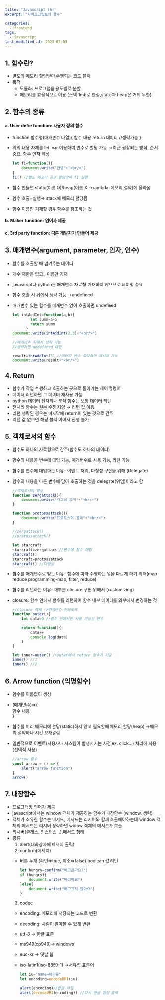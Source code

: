 ```yaml
---
title: "Javascript (6)"
excerpt: "자바스크립트의 함수"

categories:
  - frontend
tags:
  - javascript
last_modified_at: 2023-07-03
---
```


## 1. 함수란? ##
- 별도의 메모리 할당받아 수행되는 코드 블럭
- 목적
  - 모듈화: 프로그램을 용도별로 분할
  - 메모리를 효율적으로 이용 (스택 1mb로 한정,static과 heap은 거의 무한)

## 2. 함수의 종류 ##
#### a. User defie function: 사용자 정의 함수 ####
- function 함수명(매개변수 나열){
    함수 내용
    return 데이터 //생략가능
    }
- 위의 내용 자체를 let. var 이용하여 변수로 할당 가능 ->최근 권장되는 방식, 순서 중요, 함수 먼저 작성

  ```javascript
  let f1=function(){
      document.write("안녕"+"<br/>")
  }
  f1() //별도 메모리 공간 할당받아 f1 실행
  ```
- 함수 만들면 static(이름 O)/heap(이름 X →rambda: 메모리 절약)에 올라옴
- 함수 호출=실행→ stack에 메모리 할당됨
- 함수 이름만 기재할 경우 함수를 참조하는 것

#### b. Maker function: 언어가 제공
#### c. 3rd party function: 다른 개발자가 만들어 제공
    

## 3. 매개변수(argument, parameter, 인자, 인수) ##

- 함수를 호출할 때 넘겨주는 데이터
- 개수 제한은 없고 , 이름만 기재
- javascript나 python은 매개변수 자료형 기재하지 않으므로 네이밍 중요
- 함수 호출 시 뒤에서 생략 가능 →undefined
- 매개변수 있는 함수를 매개변수 없이 호출하면 undefined

  ```javascript
  let intAddInt=function(a,b){
          let summ=a+b
          return summ
        }
  document.write(intAddInt(2,3)+"<br/>")

  //매개변수 뒤에서 생략 가능
  //생략하면 undefined 대입

  result=intAddInt(3) //리턴값 변수 할당하면 재사용 가능
  document.write(result+"<br/>")
    ```

## 4. Return ##

- 함수가 작업 수행하고 호출하는 곳으로 돌아가는 제어 명령어
- 데이터 리턴하면 그 데이터 재사용 가능
- python 데이터 전처리나 분석 함수는 보통 데이터 리턴
- 전처리 함수는 원본 수정 지양 → 리턴 값 이용
- 리턴 생략된 경우는 마지막에 return이 있는 것으로 간주
- 리턴 값 없으면 해당 블럭 이어서 진행 불가

## 5. 객체로서의 함수 ##

- 함수도 하나의 자료형으로 간주(함수도 하나의 데이터)
- 함수의 내용을 변수에 대입 가능, 매개변수로 사용 가능, 리턴 가능
- 함수를 변수에 대입하는 이유- 이벤트 처리, 다형성 구현을 위해 (Delegate)
- 함수의 내용을 다른 변수에 담아 호출하는 것을 delegate(위임)이라고 함

  ```javascript
  //객체로서의 함수
  function zergattack(){
      document.write("저그의 공격"+"<br/>")
  }

  function protossattack(){
      document.write("프로토스의 공격"+"<br/>")
  }
  
  //zergattack()
  //protossattack()

  let starcraft
  starcraft=zergattack //변수에 함수 대입
  starcraft()
  starcraft=protossattack
  starcraft() //다형성
  ```

- 함수를 매개변수로 받는 이유- 함수에 따라 수행하는 일을 다르게 하기 위해(map reduce programming-map, filter, reduce)
- 함수를 리턴하는 이유- 대부분 closure 구현 위해서 (customizing)
- closure: 함수 안에서 함수를 리턴하여 함수 내부 데이터를 외부에서 변경하는 것
   
  ```javascript
  //closure 예제 ->전역변수 안쓰도록
  function outer(){
      let data=0 //함수 안에서만 사용 가능한 변수

      return function(){
          data++
          console.log(data)
      }        
  } 

  let inner=outer() //outer에서 return 함수가 저장
  inner() //1
  inner() //2
  ```
    


## 6. Arrow function (익명함수) ##

- 함수를 이름없이 생성
- (매개변수)⇒{  
    함수 내용  
    }  
    
- 함수를 미리 메모리에 할당(static)하지 않고 필요할때 메모리 할당(heap) →메모리 절약하나 시간 오래걸림
- 일반적으로 이벤트(사용자나 시스템이 발생시키는 사건 ex. click…) 처리에 사용 (선택적 사용)

  ```javascript
  //arrow 함수
  const arrow = () => {
      alert("arrow function")
  }
  arrow()
  ```

## 7. 내장함수 ##

- 프로그래밍 언어가 제공
- javascript에서는 window 객체가 제공하는 함수가 내장함수 (window. 생략)
- 객체가 소유한 함수는 메서드, 메서드는 리시버와 함께 호출해야하는데 window 객체의 메서드는 리시버 생략하면 widow 객체의 메서드가 호출
- 리시버(클래스, 인스턴스…).메서드 형태
- 종류
  1. alert(대화상자에 메세지 출력)
  2. confirm(메세지)
    - 버튼 두개 (확인⇒true, 취소⇒false) boolean 값 리턴

      ```javascript
      let hungry=confirm("배고픈가요?")
      if (hungry){
          document.write("배고파요")
      }else{
          document.write("배고프지 않아요")
      }
      ```
  3. codec
    - encoding: 메모리에 저장되는 코드로 변환
    - decoding: 사람이 알아볼 수 있게 변환
    - utf-8 → 한글 표준
    - ms949(cp949)→ windows
    - euc-kr → 옛날 웹
    - iso-latin1(iso-8859-1) →서유럽 표준어

      ```javascript
      let iu="name=아이유"
      let encoding=encodeURI(iu)
      
      alert(encoding)//한글 깨짐
      alert(decodeURI(encoding)) //다시 한글 정상 출력
      ```